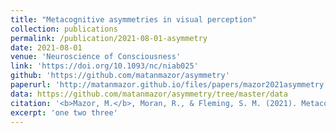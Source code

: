 ```yaml
---
title: "Metacognitive asymmetries in visual perception"
collection: publications
permalink: /publication/2021-08-01-asymmetry
date: 2021-08-01
venue: 'Neuroscience of Consciousness'
link: 'https://doi.org/10.1093/nc/niab025'
github: 'https://github.com/matanmazor/asymmetry'
paperurl: 'http://matanmazor.github.io/files/papers/mazor2021asymmetry.pdf'
data: https://github.com/matanmazor/asymmetry/tree/master/data
citation: '<b>Mazor, M.</b>, Moran, R., & Fleming, S. M. (2021). Metacognitive asymmetries in visual perception: a Resigtered Report. <i>Neuroscience of Consciousness</i>, 2021(1), niab005.'
excerpt: 'one two three'
---
```

